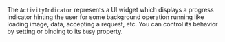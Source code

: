 The `ActivityIndicator` represents a UI widget which displays a progress indicator hinting the user for some background operation running like loading image, data, accepting a request, etc. You can control its behavior by setting or binding to its `busy` property.
